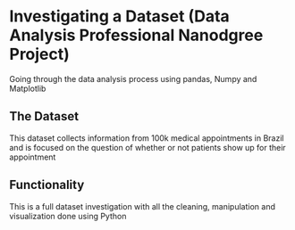 # Investigating a Dataset (Data Analysis Professional Nanodgree Project)
Going through the data analysis process using pandas, Numpy and Matplotlib
## The Dataset
This dataset collects information from 100k medical appointments in Brazil and is focused on the question of whether or not patients show up for their appointment
## Functionality
This is a full dataset investigation with all the cleaning, manipulation and visualization done using Python
